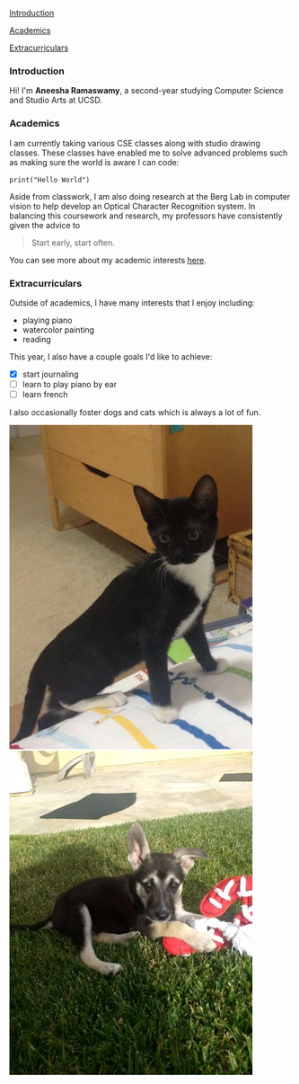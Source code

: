 [Introduction](#introduction)

[Academics](#academics)

[Extracurriculars](#extracurriculars)

### Introduction

Hi! I'm **Aneesha Ramaswamy**, a second-year studying Computer Science and Studio Arts at UCSD. 

### Academics

I am currently taking various CSE classes along with studio drawing classes. These classes have enabled me to solve advanced problems such as making sure the world is aware I can code:
```
print("Hello World")
```
Aside from classwork, I am also doing research at the Berg Lab in computer vision to help develop an Optical Character Recognition system. In balancing this coursework and research, my professors have consistently given the advice to 
> Start early, start often.

You can see more about my academic interests [here](https://www.linkedin.com/in/aneesha-ramaswamy).

### Extracurriculars

Outside of academics, I have many interests that I enjoy including: 
- playing piano
- watercolor painting
- reading

This year, I also have a couple goals I'd like to achieve:
- [x]  start journaling
- [ ]  learn to play piano by ear
- [ ]  learn french

I also occasionally foster dogs and cats which is always a lot of fun.

![cats](pictures/small_cat.JPG)
![dogs](pictures/small_dog.jpg)
